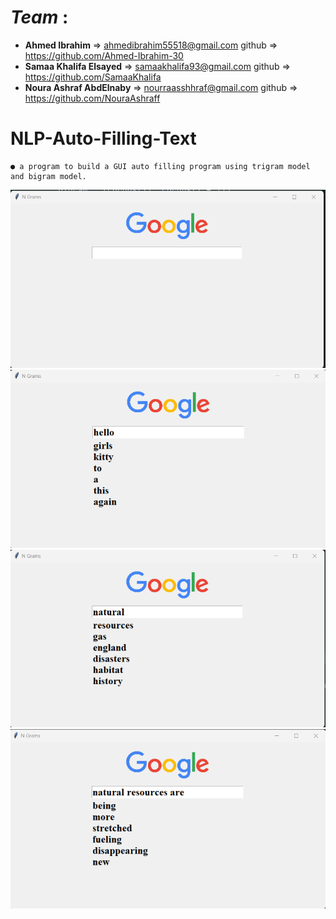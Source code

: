 # *Team* :<br>
  - **Ahmed Ibrahim**  => ahmedibrahim55518@gmail.com    github => https://github.com/Ahmed-Ibrahim-30 <br> 
  - **Samaa Khalifa Elsayed** =>  samaakhalifa93@gmail.com      github => https://github.com/SamaaKhalifa <br> 
  - **Noura Ashraf AbdElnaby** => nourraasshhraf@gmail.com      github =>  https://github.com/NouraAshraff<br> 

# NLP-Auto-Filling-Text
    ● a program to build a GUI auto filling program using trigram model and bigram model.
    
![This is an image](https://github.com/Ahmed-Ibrahim-30/NLP-Auto-Filling-Text/blob/master/screen1.png?raw=true)
![This is an image](https://github.com/Ahmed-Ibrahim-30/NLP-Auto-Filling-Text/blob/master/screen2.png?raw=true)
![This is an image](https://github.com/Ahmed-Ibrahim-30/NLP-Auto-Filling-Text/blob/master/screen3.png?raw=true)
![This is an image](https://github.com/Ahmed-Ibrahim-30/NLP-Auto-Filling-Text/blob/master/screen4.png?raw=true)
